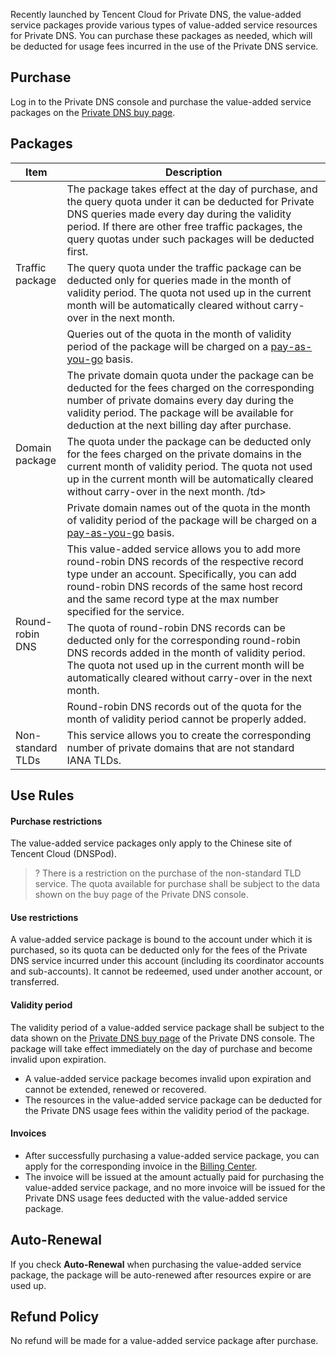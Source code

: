 Recently launched by Tencent Cloud for Private DNS, the value-added service packages provide various types of value-added service resources for Private DNS. You can purchase these packages as needed, which will be deducted for usage fees incurred in the use of the Private DNS service.

## Purchase
Log in to the Private DNS console and purchase the value-added service packages on the [Private DNS buy page](https://buy.intl.cloud.tencent.com/privatedns). 

## Packages
<table>
<thead>
  <tr>
    <th width="10%">Item</th>
    <th>Description</th>
  </tr>
</thead>
<tbody>
  <tr>
    <td rowspan="3">Traffic package</td>
    <td>The package takes effect at the day of purchase, and the query quota under it can be deducted for Private DNS queries made every day during the validity period. If there are other free traffic packages, the query quotas under such packages will be deducted first.</td>
  </tr>
  <tr>
    <td>The query quota under the traffic package can be deducted only for queries made in the month of validity period. The quota not used up in the current month will be automatically cleared without carry-over in the next month.</td>
  </tr>
  <tr>
    <td>Queries out of the quota in the month of validity period of the package will be charged on a <a href="https://intl.cloud.tencent.com/document/product/1097/40555">pay-as-you-go</a> basis.</td>
  </tr>
  <tr>
    <td rowspan="3">Domain package</td>
    <td>The private domain quota under the package can be deducted for the fees charged on the corresponding number of private domains every day during the validity period. The package will be available for deduction at the next billing day after purchase.</td>
  </tr>
  <tr>
    <td>The quota under the package can be deducted only for the fees charged on the private domains in the current month of validity period. The quota not used up in the current month will be automatically cleared without carry-over in the next month. /td>
  </tr>
  <tr>
    <td>Private domain names out of the quota in the month of validity period of the package will be charged on a <a href="https://intl.cloud.tencent.com/document/product/1097/40555">pay-as-you-go</a> basis.</td>
  </tr>
  <tr>
    <td rowspan="3">Round-robin DNS</td>
    <td>This value-added service allows you to add more round-robin DNS records of the respective record type under an account. Specifically, you can add round-robin DNS records of the same host record and the same record type at the max number specified for the service.</td>
  </tr>
  <tr>
    <td>The quota of round-robin DNS records can be deducted only for the corresponding round-robin DNS records added in the month of validity period. The quota not used up in the current month will be automatically cleared without carry-over in the next month.</td>
  </tr>
  <tr>
    <td>Round-robin DNS records out of the quota for the month of validity period cannot be properly added.</td>
  </tr>
  <tr>
    <td>Non-standard TLDs</td>
    <td>This service allows you to create the corresponding number of private domains that are not standard IANA TLDs.</td>
  </tr>
</tbody>
</table>



## Use Rules

#### Purchase restrictions
The value-added service packages only apply to the Chinese site of Tencent Cloud (DNSPod).

>? There is a restriction on the purchase of the non-standard TLD service. The quota available for purchase shall be subject to the data shown on the buy page of the Private DNS console.

#### Use restrictions
A value-added service package is bound to the account under which it is purchased, so its quota can be deducted only for the fees of the Private DNS service incurred under this account (including its coordinator accounts and sub-accounts). It cannot be redeemed, used under another account, or transferred.

#### Validity period
The validity period of a value-added service package shall be subject to the data shown on the [Private DNS buy page](https://buy.intl.cloud.tencent.com/privatedns) of the Private DNS console. The package will take effect immediately on the day of purchase and become invalid upon expiration.
- A value-added service package becomes invalid upon expiration and cannot be extended, renewed or recovered.
- The resources in the value-added service package can be deducted for the Private DNS usage fees within the validity period of the package.

#### Invoices
- After successfully purchasing a value-added service package, you can apply for the corresponding invoice in the [Billing Center](https://console.cloud.tencent.com/expense/invoice).
- The invoice will be issued at the amount actually paid for purchasing the value-added service package, and no more invoice will be issued for the Private DNS usage fees deducted with the value-added service package.
  



## Auto-Renewal
If you check **Auto-Renewal** when purchasing the value-added service package, the package will be auto-renewed after resources expire or are used up.

## Refund Policy
No refund will be made for a value-added service package after purchase.
